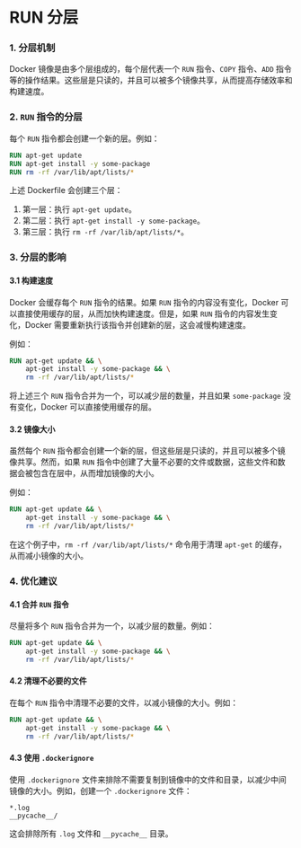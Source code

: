 # RUN 分层

### 1. 分层机制

Docker 镜像是由多个层组成的，每个层代表一个 `RUN` 指令、`COPY` 指令、`ADD` 指令等的操作结果。这些层是只读的，并且可以被多个镜像共享，从而提高存储效率和构建速度。

### 2. `RUN` 指令的分层

每个 `RUN` 指令都会创建一个新的层。例如：

```dockerfile
RUN apt-get update
RUN apt-get install -y some-package
RUN rm -rf /var/lib/apt/lists/*
```


上述 Dockerfile 会创建三个层：
1. 第一层：执行 `apt-get update`。
2. 第二层：执行 `apt-get install -y some-package`。
3. 第三层：执行 `rm -rf /var/lib/apt/lists/*`。

### 3. 分层的影响

#### 3.1 构建速度

Docker 会缓存每个 `RUN` 指令的结果。如果 `RUN` 指令的内容没有变化，Docker 可以直接使用缓存的层，从而加快构建速度。但是，如果 `RUN` 指令的内容发生变化，Docker 需要重新执行该指令并创建新的层，这会减慢构建速度。

例如：

```dockerfile
RUN apt-get update && \
    apt-get install -y some-package && \
    rm -rf /var/lib/apt/lists/*
```


将上述三个 `RUN` 指令合并为一个，可以减少层的数量，并且如果 `some-package` 没有变化，Docker 可以直接使用缓存的层。

#### 3.2 镜像大小

虽然每个 `RUN` 指令都会创建一个新的层，但这些层是只读的，并且可以被多个镜像共享。然而，如果 `RUN` 指令中创建了大量不必要的文件或数据，这些文件和数据会被包含在层中，从而增加镜像的大小。

例如：

```dockerfile
RUN apt-get update && \
    apt-get install -y some-package && \
    rm -rf /var/lib/apt/lists/*
```


在这个例子中，`rm -rf /var/lib/apt/lists/*` 命令用于清理 `apt-get` 的缓存，从而减小镜像的大小。

### 4. 优化建议

#### 4.1 合并 `RUN` 指令

尽量将多个 `RUN` 指令合并为一个，以减少层的数量。例如：

```dockerfile
RUN apt-get update && \
    apt-get install -y some-package && \
    rm -rf /var/lib/apt/lists/*
```


#### 4.2 清理不必要的文件

在每个 `RUN` 指令中清理不必要的文件，以减小镜像的大小。例如：

```dockerfile
RUN apt-get update && \
    apt-get install -y some-package && \
    rm -rf /var/lib/apt/lists/*
```


#### 4.3 使用 `.dockerignore`

使用 `.dockerignore` 文件来排除不需要复制到镜像中的文件和目录，以减少中间镜像的大小。例如，创建一个 `.dockerignore` 文件：

```
*.log
__pycache__/
```


这会排除所有 `.log` 文件和 `__pycache__` 目录。
